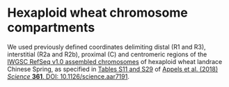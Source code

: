 # Hexaploid wheat chromosome compartments

We used previously defined coordinates delimiting distal (R1 and R3), interstitial (R2a and R2b), proximal (C) and centromeric regions of the [IWGSC RefSeq v1.0 assembled chromosomes](https://urgi.versailles.inra.fr/download/iwgsc/IWGSC_RefSeq_Assemblies/v1.0/) of hexaploid wheat landrace Chinese Spring, as specified in [Tables S11 and S29](https://science.sciencemag.org/content/suppl/2018/08/15/361.6403.eaar7191.DC1) of [Appels et al. (2018) *Science* **361**. DOI: 10.1126/science.aar7191](https://science.sciencemag.org/content/361/6403/eaar7191).
